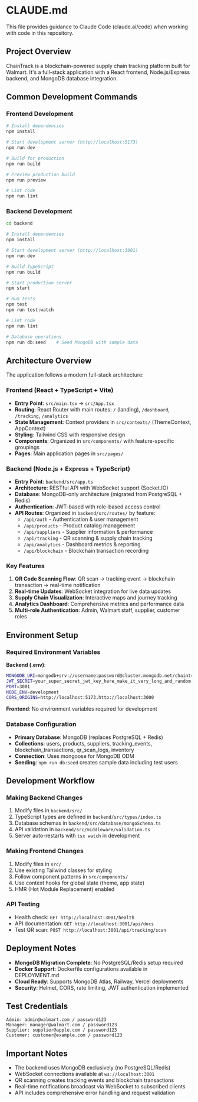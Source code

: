 # CLAUDE.md

This file provides guidance to Claude Code (claude.ai/code) when working with code in this repository.

## Project Overview

ChainTrack is a blockchain-powered supply chain tracking platform built for Walmart. It's a full-stack application with a React frontend, Node.js/Express backend, and MongoDB database integration.

## Common Development Commands

### Frontend Development
```bash
# Install dependencies
npm install

# Start development server (http://localhost:5173)
npm run dev

# Build for production
npm run build

# Preview production build
npm run preview

# Lint code
npm run lint
```

### Backend Development
```bash
cd backend

# Install dependencies
npm install

# Start development server (http://localhost:3001)
npm run dev

# Build TypeScript
npm run build

# Start production server
npm start

# Run tests
npm test
npm run test:watch

# Lint code
npm run lint

# Database operations
npm run db:seed    # Seed MongoDB with sample data
```

## Architecture Overview

The application follows a modern full-stack architecture:

### Frontend (React + TypeScript + Vite)
- **Entry Point**: `src/main.tsx` → `src/App.tsx`
- **Routing**: React Router with main routes: `/` (landing), `/dashboard`, `/tracking`, `/analytics`
- **State Management**: Context providers in `src/contexts/` (ThemeContext, AppContext)
- **Styling**: Tailwind CSS with responsive design
- **Components**: Organized in `src/components/` with feature-specific groupings
- **Pages**: Main application pages in `src/pages/`

### Backend (Node.js + Express + TypeScript)
- **Entry Point**: `backend/src/app.ts`
- **Architecture**: RESTful API with WebSocket support (Socket.IO)
- **Database**: MongoDB-only architecture (migrated from PostgreSQL + Redis)
- **Authentication**: JWT-based with role-based access control
- **API Routes**: Organized in `backend/src/routes/` by feature:
  - `/api/auth` - Authentication & user management
  - `/api/products` - Product catalog management
  - `/api/suppliers` - Supplier information & performance
  - `/api/tracking` - QR scanning & supply chain tracking
  - `/api/analytics` - Dashboard metrics & reporting
  - `/api/blockchain` - Blockchain transaction recording

### Key Features
1. **QR Code Scanning Flow**: QR scan → tracking event → blockchain transaction → real-time notification
2. **Real-time Updates**: WebSocket integration for live data updates
3. **Supply Chain Visualization**: Interactive maps and journey tracking
4. **Analytics Dashboard**: Comprehensive metrics and performance data
5. **Multi-role Authentication**: Admin, Walmart staff, supplier, customer roles

## Environment Setup

### Required Environment Variables

**Backend (.env)**:
```bash
MONGODB_URI=mongodb+srv://username:password@cluster.mongodb.net/chaintrack
JWT_SECRET=your_super_secret_jwt_key_here_make_it_very_long_and_random
PORT=3001
NODE_ENV=development
CORS_ORIGINS=http://localhost:5173,http://localhost:3000
```

**Frontend**: No environment variables required for development

### Database Configuration
- **Primary Database**: MongoDB (replaces PostgreSQL + Redis)
- **Collections**: users, products, suppliers, tracking_events, blockchain_transactions, qr_scan_logs, inventory
- **Connection**: Uses mongoose for MongoDB ODM
- **Seeding**: `npm run db:seed` creates sample data including test users

## Development Workflow

### Making Backend Changes
1. Modify files in `backend/src/`
2. TypeScript types are defined in `backend/src/types/index.ts`
3. Database schemas in `backend/src/database/mongoSchema.ts`
4. API validation in `backend/src/middleware/validation.ts`
5. Server auto-restarts with `tsx watch` in development

### Making Frontend Changes
1. Modify files in `src/`
2. Use existing Tailwind classes for styling
3. Follow component patterns in `src/components/`
4. Use context hooks for global state (theme, app state)
5. HMR (Hot Module Replacement) enabled

### API Testing
- Health check: `GET http://localhost:3001/health`
- API documentation: `GET http://localhost:3001/api/docs`
- Test QR scan: `POST http://localhost:3001/api/tracking/scan`

## Deployment Notes

- **MongoDB Migration Complete**: No PostgreSQL/Redis setup required
- **Docker Support**: Dockerfile configurations available in DEPLOYMENT.md
- **Cloud Ready**: Supports MongoDB Atlas, Railway, Vercel deployments
- **Security**: Helmet, CORS, rate limiting, JWT authentication implemented

## Test Credentials

```
Admin: admin@walmart.com / password123
Manager: manager@walmart.com / password123  
Supplier: supplier@apple.com / password123
Customer: customer@example.com / password123
```

## Important Notes

- The backend uses MongoDB exclusively (no PostgreSQL/Redis)
- WebSocket connections available at `ws://localhost:3001`
- QR scanning creates tracking events and blockchain transactions
- Real-time notifications broadcast via WebSocket to subscribed clients
- API includes comprehensive error handling and request validation